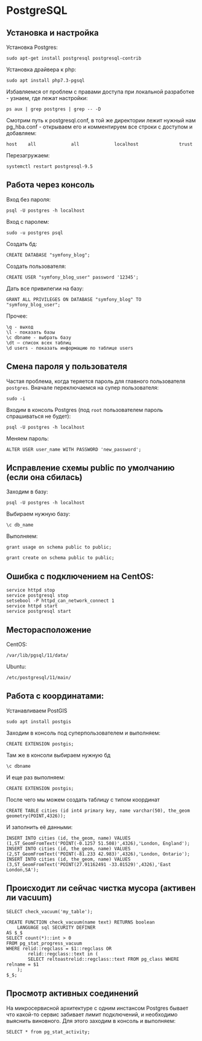 
# PostgreSQL

## Установка и настройка

Установка Postgres:

`sudo apt-get install postgresql postgresql-contrib`

Установка драйвера к php:

`sudo apt install php7.3-pgsql`

Избавляемся от проблем с правами доступа при локальной разработке - узнаем, где лежат настройки:

`ps aux | grep postgres | grep -- -D`

Смотрим путь к postgresql.conf, в той же директории лежит нужный нам pg_hba.conf - открываем его и комментируем все строки с доступом и добавляем:

`host    all             all             localhost               trust`

Перезагружаем:

`systemctl restart postgresql-9.5`


## Работа через консоль

Вход без пароля:

`psql -U postgres -h localhost`

Вход с паролем:

`sudo -u postgres psql`

Создать бд:

`CREATE DATABASE "symfony_blog";`

Создать пользователя:

`CREATE USER "symfony_blog_user" password '12345';`

Дать все привилегии на базу:

`GRANT ALL PRIVILEGES ON DATABASE "symfony_blog" TO "symfony_blog_user";`

Прочее:

```
\q - выход
\l - показать базы
\c dbname - выбрать базу
\dt — список всех таблиц
\d users - показать информацию по таблице users
```

## Смена пароля у пользователя

Частая проблема, когда теряется пароль для главного пользователя `postgres`. Вначале переключаемся на супер 
пользователя:

`sudo -i`

Входим в консоль Postgres (под `root` пользователем пароль спрашиваться не будет):

`psql -U postgres -h localhost`

Меняем пароль:

`ALTER USER user_name WITH PASSWORD 'new_password';`


## Исправление схемы public по умолчанию (если она сбилась)

Заходим в базу:

`psql -U postgres -h localhost`

Выбираем нужную базу:

`\c db_name`

Выполняем:

`grant usage on schema public to public;`

`grant create on schema public to public;`

## Ошибка с подключением на CentOS:
   
```
service httpd stop
service postgresql stop
setsebool -P httpd_can_network_connect 1
service httpd start
service postgresql start
```

## Месторасположение

CentOS:

`/var/lib/pgsql/11/data/`

Ubuntu:

`/etc/postgresql/11/main/`

## Работа с координатами:
   
Устанавливаем PostGIS

`sudo apt install postgis`

Заходим в консоль под суперпользователем и выполняем:

`CREATE EXTENSION postgis;`

Там же в консоли выбираем нужную бд

`\c dbname`

И еще раз выполняем:

`CREATE EXTENSION postgis;`

После чего мы можем создать таблицу с типом координат

`CREATE TABLE cities (id int4 primary key, name varchar(50), the_geom geometry(POINT,4326));`

И заполнить её данными:

```
INSERT INTO cities (id, the_geom, name) VALUES (1,ST_GeomFromText('POINT(-0.1257 51.508)',4326),'London, England');
INSERT INTO cities (id, the_geom, name) VALUES (2,ST_GeomFromText('POINT(-81.233 42.983)',4326),'London, Ontario');
INSERT INTO cities (id, the_geom, name) VALUES (3,ST_GeomFromText('POINT(27.91162491 -33.01529)',4326),'East London,SA');
```

## Происходит ли сейчас чистка мусора (активен ли vacuum)

`SELECT check_vacuum('my_table');`

```
CREATE FUNCTION check_vacuum(name text) RETURNS boolean
    LANGUAGE sql SECURITY DEFINER
AS $_$
SELECT count(*)::int > 0
FROM pg_stat_progress_vacuum
WHERE relid::regclass = $1::regclass OR
        relid::regclass::text in (
        SELECT reltoastrelid::regclass::text FROM pg_class WHERE relname = $1
    );
$_$;
```

## Просмотр активных соединений

На микросервисной архитектуре с одним инстансом Postgres бывает что какой-то сервис забивает лимит подключений, и 
необходимо выяснить виновного. Для этого заходим в консоль и выполняем:

`SELECT * from pg_stat_activity;`
